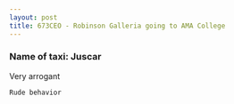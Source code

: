 ```yaml
---
layout: post
title: 673CEO - Robinson Galleria going to AMA College
---
```


### Name of taxi: Juscar

Very arrogant

```Rude behavior```

